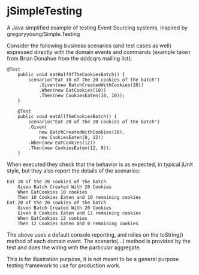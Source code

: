 # jSimpleTesting

A Java simplified example of testing Event Sourcing systems, inspired by gregoryyoung/Simple.Testing

Consider the following business scenarios (and test cases as well) expressed directly with the domain events and commands (example taken from Brian Donahue from the dddcqrs mailing list):

```
@Test
	public void eatHalfOfTheCookiesBatch() {
		scenario("Eat 10 of the 20 cookies of the batch")
			.Given(new BatchCreatedWithCookies(20))
			.When(new EatCookies(10))
			.Then(new CookiesEaten(10, 10));
	}
	
	@Test
	public void eatAllTheCookiesBatch() {
		scenario("Eat 20 of the 20 cookies of the batch")
		.Given(
			new BatchCreatedWithCookies(20), 
			new CookiesEaten(8, 12))
		.When(new EatCookies(12))
		.Then(new CookiesEaten(12, 0));
	}
```

When executed they check that the behavior is as expected, in typical jUnit style, but they also report the details of the scenarios:

```
Eat 10 of the 20 cookies of the batch
	Given Batch Created With 20 Cookies
	When EatCookies 10 cookies
	Then 10 Cookies Eaten and 10 remaining cookies
Eat 20 of the 20 cookies of the batch
	Given Batch Created With 20 Cookies
	Given 8 Cookies Eaten and 12 remaining cookies
	When EatCookies 12 cookies
	Then 12 Cookies Eaten and 0 remaining cookies
```

The above uses a default console reporting, and relies on the toString() method of each domain event. The scenario(...) method is provided by the test and does the wiring with the particular aggregate.

This is for illustration purpose, it is not meant to be a general purpose testing framework to use for production work.
